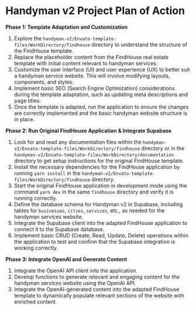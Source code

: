 # Handyman v2 Project Plan of Action

**Phase 1: Template Adaptation and Customization**
1. Explore the `handyman-v2/Envato-template-files/WorkDirectory/findhouse` directory to understand the structure of the FindHouse template.
2. Replace the placeholder content from the FindHouse real estate template with initial content relevant to handyman services.
3. Customize the user interface (UI) and user experience (UX) to better suit a handyman service website. This will involve modifying layouts, components, and styles.
4. Implement basic SEO (Search Engine Optimization) considerations during the template adaptation, such as updating meta descriptions and page titles.
5. Once the template is adapted, run the application to ensure the changes are correctly implemented and the basic handyman website structure is in place.

**Phase 2: Run Original FindHouse Application & Integrate Supabase**
1. Look for and read any documentation files within the `handyman-v2/Envato-template-files/WorkDirectory/findhouse` directory or in the `handyman-v2/Envato-template-files/WorkDirectory/documentation` directory to get setup instructions for the original FindHouse template.
2. Install the necessary dependencies for the FindHouse application by running `yarn install` in the `handyman-v2/Envato-template-files/WorkDirectory/findhouse` directory.
3. Start the original FindHouse application in development mode using the command `yarn dev` in the same `findhouse` directory and verify it is running correctly.
4. Define the database schema for Handyman v2 in Supabase, including tables for `businesses`, `cities`, `services`, etc., as needed for the handyman services website.
5. Integrate the Supabase client into the adapted FindHouse application to connect it to the Supabase database.
6. Implement basic CRUD (Create, Read, Update, Delete) operations within the application to test and confirm that the Supabase integration is working correctly.

**Phase 3: Integrate OpenAI and Generate Content**
1. Integrate the OpenAI API client into the application.
2. Develop functions to generate relevant and engaging content for the handyman services website using the OpenAI API.
3. Integrate the OpenAI-generated content into the adapted FindHouse template to dynamically populate relevant sections of the website with enriched content.
